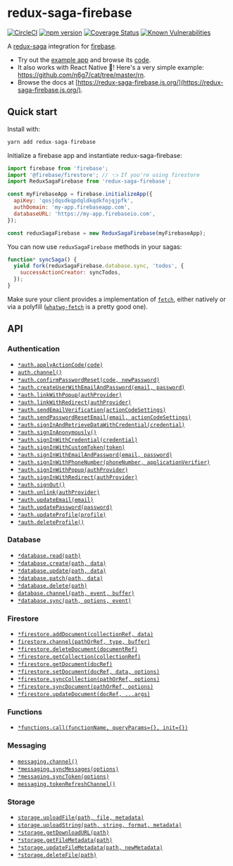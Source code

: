# redux-saga-firebase

[![CircleCI](https://circleci.com/gh/n6g7/redux-saga-firebase.svg?style=svg)](https://circleci.com/gh/n6g7/redux-saga-firebase)
[![npm version](https://badge.fury.io/js/redux-saga-firebase.svg)](https://badge.fury.io/js/redux-saga-firebase)
[![Coverage Status](https://coveralls.io/repos/github/n6g7/redux-saga-firebase/badge.svg?branch=master)](https://coveralls.io/github/n6g7/redux-saga-firebase?branch=master)
[![Known Vulnerabilities](https://snyk.io/test/github/n6g7/redux-saga-firebase/badge.svg)](https://snyk.io/test/github/n6g7/redux-saga-firebase)

A [redux-saga](https://github.com/redux-saga/redux-saga/) integration for [firebase](https://firebase.google.com/).

- Try out the [example app](https://redux-saga-firebase.firebaseapp.com/) and browse its [code](https://github.com/n6g7/redux-saga-firebase/blob/master/example/).
- It also works with React Native 📱! Here's a very simple example: https://github.com/n6g7/cat/tree/master/rn.
- Browse the docs at [https://redux-saga-firebase.js.org/](https://redux-saga-firebase.js.org/).

## Quick start

Install with:

```js
yarn add redux-saga-firebase
```

Initialize a firebase app and instantiate redux-saga-firebase:

```js
import firebase from 'firebase';
import '@firebase/firestore'; // 👈 If you're using firestore
import ReduxSagaFirebase from 'redux-saga-firebase';

const myFirebaseApp = firebase.initializeApp({
  apiKey: 'qosjdqsdkqpdqldkqdkfojqjpfk',
  authDomain: 'my-app.firebaseapp.com',
  databaseURL: 'https://my-app.firebaseio.com',
});

const reduxSagaFirebase = new ReduxSagaFirebase(myFirebaseApp);
```

You can now use `reduxSagaFirebase` methods in your sagas:

```js
function* syncSaga() {
  yield fork(reduxSagaFirebase.database.sync, 'todos', {
    successActionCreator: syncTodos,
  });
}
```

Make sure your client provides a implementation of [`fetch`](https://developer.mozilla.org/en/docs/Web/API/Fetch_API), either natively or via a polyfill ([`whatwg-fetch`](https://www.npmjs.com/package/whatwg-fetch) is a pretty good one).

## API

### Authentication

- [`*auth.applyActionCode(code)`](https://redux-saga-firebase.js.org/reference/auth#applyActionCode)
- [`auth.channel()`](https://redux-saga-firebase.js.org/reference/auth#channel)
- [`*auth.confirmPasswordReset(code, newPassword)`](https://redux-saga-firebase.js.org/reference/auth#confirmPasswordReset)
- [`*auth.createUserWithEmailAndPassword(email, password)`](https://redux-saga-firebase.js.org/reference/auth#createUserWithEmailAndPassword)
- [`*auth.linkWithPopup(authProvider)`](https://redux-saga-firebase.js.org/reference/auth#linkWithPopup)
- [`*auth.linkWithRedirect(authProvider)`](https://redux-saga-firebase.js.org/reference/auth#linkWithRedirect)
- [`*auth.sendEmailVerification(actionCodeSettings)`](https://redux-saga-firebase.js.org/reference/auth#sendEmailVerification)
- [`*auth.sendPasswordResetEmail(email, actionCodeSettings)`](https://redux-saga-firebase.js.org/reference/auth#sendPasswordResetEmail)
- [`*auth.signInAndRetrieveDataWithCredential(credential)`](https://redux-saga-firebase.js.org/reference/auth#signInAndRetrieveDataWithCredential)
- [`*auth.signInAnonymously()`](https://redux-saga-firebase.js.org/reference/auth#signInAnonymously)
- [`*auth.signInWithCredential(credential)`](https://redux-saga-firebase.js.org/reference/auth#signInWithCredential)
- [`*auth.signInWithCustomToken(token)`](https://redux-saga-firebase.js.org/reference/auth#signInWithCustomToken)
- [`*auth.signInWithEmailAndPassword(email, password)`](https://redux-saga-firebase.js.org/reference/auth#signInWithEmailAndPassword)
- [`*auth.signInWithPhoneNumber(phoneNumber, applicationVerifier)`](https://redux-saga-firebase.js.org/reference/auth#signInWithPhoneNumber)
- [`*auth.signInWithPopup(authProvider)`](https://redux-saga-firebase.js.org/reference/auth#signInWithPopup)
- [`*auth.signInWithRedirect(authProvider)`](https://redux-saga-firebase.js.org/reference/auth#signInWithRedirect)
- [`*auth.signOut()`](https://redux-saga-firebase.js.org/reference/auth#signOut)
- [`*auth.unlink(authProvider)`](https://redux-saga-firebase.js.org/reference/auth#unlink)
- [`*auth.updateEmail(email)`](https://redux-saga-firebase.js.org/reference/auth#updateEmail)
- [`*auth.updatePassword(password)`](https://redux-saga-firebase.js.org/reference/auth#updatePassword)
- [`*auth.updateProfile(profile)`](https://redux-saga-firebase.js.org/reference/auth#deleteProfile)
- [`*auth.deleteProfile()`](https://redux-saga-firebase.js.org/reference/auth#deleteProfile)

### Database

- [`*database.read(path)`](https://redux-saga-firebase.js.org/reference/database#read)
- [`*database.create(path, data)`](https://redux-saga-firebase.js.org/reference/database#create)
- [`*database.update(path, data)`](https://redux-saga-firebase.js.org/reference/database#update)
- [`*database.patch(path, data)`](https://redux-saga-firebase.js.org/reference/database#patch)
- [`*database.delete(path)`](https://redux-saga-firebase.js.org/reference/database#delete)
- [`database.channel(path, event, buffer)`](https://redux-saga-firebase.js.org/reference/database#channel)
- [`*database.sync(path, options, event)`](https://redux-saga-firebase.js.org/reference/database#sync)

### Firestore

- [`*firestore.addDocument(collectionRef, data)`](https://redux-saga-firebase.js.org/reference/firestore#addDocument)
- [`firestore.channel(pathOrRef, type, buffer)`](https://redux-saga-firebase.js.org/reference/firestore#channel)
- [`*firestore.deleteDocument(documentRef)`](https://redux-saga-firebase.js.org/reference/firestore#deleteDocument)
- [`*firestore.getCollection(collectionRef)`](https://redux-saga-firebase.js.org/reference/firestore#getCollection)
- [`*firestore.getDocument(docRef)`](https://redux-saga-firebase.js.org/reference/firestore#getDocument)
- [`*firestore.setDocument(docRef, data, options)`](https://redux-saga-firebase.js.org/reference/firestore#setDocument)
- [`*firestore.syncCollection(pathOrRef, options)`](https://redux-saga-firebase.js.org/reference/firestore#syncCollection)
- [`*firestore.syncDocument(pathOrRef, options)`](https://redux-saga-firebase.js.org/reference/firestore#syncDocument)
- [`*firestore.updateDocument(docRef, ...args)`](https://redux-saga-firebase.js.org/reference/firestore#updateDocument)

### Functions

- [`*functions.call(functionName, queryParams={}, init={})`](https://redux-saga-firebase.js.org/reference/functions#call)

### Messaging

- [`messaging.channel()`](https://redux-saga-firebase.js.org/reference/messaging#channel)
- [`*messaging.syncMessages(options)`](https://redux-saga-firebase.js.org/reference/messaging#syncMessages)
- [`*messaging.syncToken(options)`](https://redux-saga-firebase.js.org/reference/messaging#syncToken)
- [`messaging.tokenRefreshChannel()`](https://redux-saga-firebase.js.org/reference/messaging#tokenRefreshChannel)

### Storage

- [`storage.uploadFile(path, file, metadata)`](https://redux-saga-firebase.js.org/reference/storage#uploadFile)
- [`storage.uploadString(path, string, format, metadata)`](https://redux-saga-firebase.js.org/reference/storage#uploadString)
- [`*storage.getDownloadURL(path)`](https://redux-saga-firebase.js.org/reference/storage#getDownloadURL)
- [`*storage.getFileMetadata(path)`](https://redux-saga-firebase.js.org/reference/storage#getFileMetadata)
- [`*storage.updateFileMetadata(path, newMetadata)`](https://redux-saga-firebase.js.org/reference/storage#updateFileMetadata)
- [`*storage.deleteFile(path)`](https://redux-saga-firebase.js.org/reference/storage#deleteFile)
